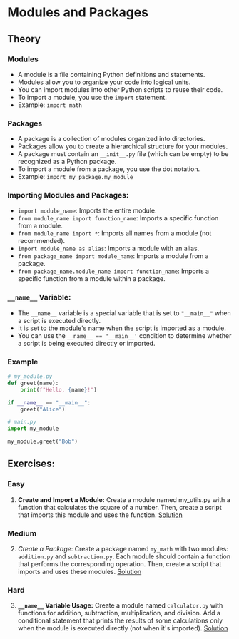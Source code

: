 # Modules and Packages

## Theory

### Modules

- A module is a file containing Python definitions and statements.
- Modules allow you to organize your code into logical units.
- You can import modules into other Python scripts to reuse their code.
- To import a module, you use the `import` statement.
- Example: `import math`

### Packages

- A package is a collection of modules organized into directories.
- Packages allow you to create a hierarchical structure for your modules.
- A package must contain an `__init__.py` file (which can be empty) to be recognized as a Python package.
- To import a module from a package, you use the dot notation.
- Example: `import my_package.my_module`

### Importing Modules and Packages:

- `import module_name`: Imports the entire module.
- `from module_name import function_name`: Imports a specific function from a module.
- `from module_name import *`: Imports all names from a module (not recommended).
- `import module_name as alias`: Imports a module with an alias.
- `from package_name import module_name`: Imports a module from a package.
- `from package_name.module_name import function_name`: Imports a specific function from a module within a package.

### `__name__` Variable:

- The `__name__` variable is a special variable that is set to `"__main__"` when a script is executed directly.
- It is set to the module's name when the script is imported as a module.
- You can use the `__name__ == '__main__'` condition to determine whether a script is being executed directly or imported.

### Example

```python
# my_module.py
def greet(name):
    print(f"Hello, {name}!")

if __name__ == "__main__":
    greet("Alice")
```

```python
# main.py
import my_module

my_module.greet("Bob")
```

## Exercises:

### Easy

1. **Create and Import a Module:** Create a module named my_utils.py with a function that calculates the square of a number. Then, create a script that imports this module and uses the function. [Solution](./Exercises/01.py)

### Medium

2. _Create a Package_: Create a package named `my_math` with two modules: `addition.py` and `subtraction.py`. Each module should contain a function that performs the corresponding operation. Then, create a script that imports and uses these modules. [Solution](./Exercises/02.py)

### Hard

3. **`__name__` Variable Usage:** Create a module named `calculator.py` with functions for addition, subtraction, multiplication, and division. Add a conditional statement that prints the results of some calculations only when the module is executed directly (not when it's imported). [Solution](./Exercises/03.py)
